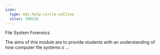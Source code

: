 ```yaml
---
icon:
  type: mdi:help-circle-outline
  color: 398126
---
```


File System Forensics

The aims of this module are to provide students with an understanding of how computer file systems o ... 
